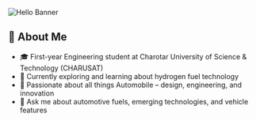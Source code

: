 <!-- img width="100%" src="https://capsule-render.vercel.app/api?type=waving&text=👋+I'm+Raj+Patel&color=242472&height=200&section=header&fontSize=50&fontColor=ffffff&animation=twinkling" /-->

![Hello Banner](https://capsule-render.vercel.app/api?type=waving&text=👋+I'm+Raj+Patel&color=242472&height=200&section=header&fontSize=50&fontColor=ffffff&animation=twinkling)


## 💫 About Me

- 🎓 First-year Engineering student at Charotar University of Science & Technology (CHARUSAT)
- 🔭 Currently exploring and learning about hydrogen fuel technology
- 🌱 Passionate about all things Automobile – design, engineering, and innovation
- 💬 Ask me about automotive fuels, emerging technologies, and vehicle features


<br>


<!--
Old linkedin headline: Student at Charotar University of Science & Technology (CHARUSAT)

**rudrrraa/rudrrraa** is a ✨ _special_ ✨ repository because its `README.md` (this file) appears on your GitHub profile.

Here are some ideas to get you started:

- 🔭 I’m currently working on ...
- 🌱 I’m currently learning ...
- 👯 I’m looking to collaborate on ...
- 🤔 I’m looking for help with ...
- 💬 Ask me about ...
- 📫 How to reach me: ...
- 😄 Pronouns: ...
- ⚡ Fun fact: ...
-->
